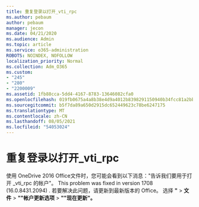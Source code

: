 ```yaml
---
title: 重复登录以打开_vti_rpc
ms.author: pebaum
author: pebaum
manager: jecon
ms.date: 04/21/2020
ms.audience: Admin
ms.topic: article
ms.service: o365-administration
ROBOTS: NOINDEX, NOFOLLOW
localization_priority: Normal
ms.collection: Adm_O365
ms.custom:
- "245"
- "280"
- "2200009"
ms.assetid: 1fb88cca-5dd4-4167-8783-13646082cfa0
ms.openlocfilehash: 019fb0675a4a8b38e4d9a4012b8398291150940b34fcc81a2bbf96942d3fa9ec
ms.sourcegitcommit: b5f7da89a650d2915dc652449623c78be6247175
ms.translationtype: MT
ms.contentlocale: zh-CN
ms.lasthandoff: 08/05/2021
ms.locfileid: "54053024"
---
```

# <a name="repeated-login-to-open-_vti_rpc"></a>重复登录以打开_vti_rpc

使用 OneDrive 2016 Office文件时，您可能会看到以下消息："告诉我们要用于打开 _vti_rpc 的帐户"。 This problem was fixed in version 1708 (16.0.8431.2094) . 若要解决此问题，请更新到最新版本的 Office。 选择 **"** \> **文件** \> **""帐户更新选项** \> **""现在更新"。**
  